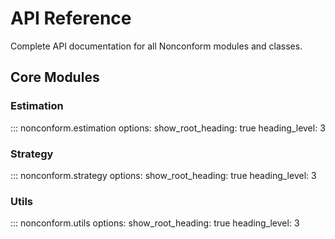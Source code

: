 # API Reference

Complete API documentation for all Nonconform modules and classes.

## Core Modules

### Estimation
::: nonconform.estimation
    options:
      show_root_heading: true
      heading_level: 3

### Strategy
::: nonconform.strategy
    options:
      show_root_heading: true
      heading_level: 3

### Utils
::: nonconform.utils
    options:
      show_root_heading: true
      heading_level: 3
